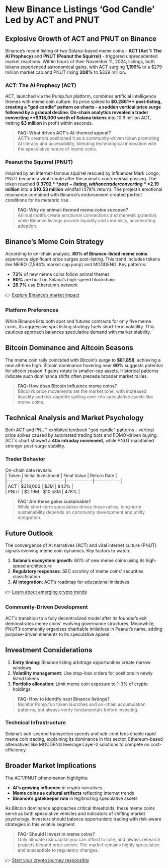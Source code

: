# New Binance Listings ‘God Candle’ Led by ACT and PNUT  

## Explosive Growth of ACT and PNUT on Binance  

Binance’s recent listing of two Solana-based meme coins - **ACT (Act 1: The AI Prophecy)** and **PNUT (Peanut the Squirrel)** - triggered unprecedented market reactions. Within hours of their November 11, 2024, listings, both tokens experienced astronomical gains, with ACT surging **1,199%** to a $279 million market cap and PNUT rising **208%** to $339 million.  

### ACT: The AI Prophecy (ACT)  

ACT, launched via the Pump.fun platform, combines artificial intelligence themes with meme coin culture. Its price spiked to **$0.2861** post-listing, creating a "god candle" pattern on charts - a sudden vertical price surge followed by a gradual decline. On-chain analytics revealed a trader converting **$318,000 worth of Solana tokens** into 10.9 million ACT, netting **$3 million** in profit within seconds.  

> **FAQ: What drives ACT’s AI-themed appeal?**  
> ACT’s creators positioned it as a community-driven token promoting AI literacy and accessibility, blending technological innovation with the speculative nature of meme coins.  

### Peanut the Squirrel (PNUT)  

Inspired by an internet-famous squirrel rescued by influencer Mark Longo, PNUT became a viral tribute after the animal’s controversial passing. The token reached **$0.3792** post-listing, with one trader converting **$2.19 million** into a **$10.53 million** windfall (478% return). The project’s emotional resonance combined with Binance’s endorsement created perfect conditions for its meteoric rise.  

> **FAQ: Why do animal-themed meme coins succeed?**  
> Animal motifs create emotional connections and memetic potential, while Binance listings provide liquidity and credibility, accelerating adoption.  

## Binance’s Meme Coin Strategy  

According to on-chain analysis, **80% of Binance-listed meme coins** experience significant price surges post-listing. This trend includes tokens like NEIRO (7,594% market cap jump) and MOODENG. Key patterns:  
- **73%** of new meme coins follow animal themes  
- **60%** are built on Solana’s high-speed blockchain  
- **26.7%** use Ethereum’s network  

👉 [Explore Binance’s market impact](https://bit.ly/okx-bonus)  

### Platform Preferences  

While Binance lists both spot and futures contracts for only five meme coins, its aggressive spot listing strategy fuels short-term volatility. This cautious approach balances speculative demand with market stability.  

## Bitcoin Dominance and Altcoin Seasons  

The meme coin rally coincided with Bitcoin’s surge to **$81,858**, achieving a new all-time high. Bitcoin dominance hovering near **60%** suggests potential for altcoin season if gains rotate to smaller-cap assets. Historical patterns indicate such dominance shifts often precede broader market rallies.  

> **FAQ: How does Bitcoin influence meme coins?**  
> Bitcoin’s price movements set the market tone, with increased liquidity and risk appetite spilling over into speculative assets like meme coins.  

## Technical Analysis and Market Psychology  

Both ACT and PNUT exhibited textbook "god candle" patterns - vertical price spikes caused by automated trading bots and FOMO-driven buying. ACT’s chart showed a **40x intraday movement**, while PNUT maintained stronger post-surge stability.  

### Trader Behavior  

On-chain data reveals:  
| Token | Initial Investment | Final Value | Return Rate |  
|-------|---------------------|-------------|-------------|  
| ACT   | $318,000            | $3M         | 843%        |  
| PNUT  | $2.19M              | $10.53M     | 478%        |  

> **FAQ: Are these gains sustainable?**  
> While short-term speculation drives these rallies, long-term sustainability depends on community development and utility integration.  

## Future Outlook  

The convergence of AI narratives (ACT) and viral internet culture (PNUT) signals evolving meme coin dynamics. Key factors to watch:  
1. **Solana’s ecosystem growth**: 60% of new meme coins using its high-speed architecture  
2. **Regulatory responses**: SEC scrutiny of meme coins’ securities classification  
3. **AI integration**: ACT’s roadmap for educational initiatives  

👉 [Learn about emerging crypto trends](https://bit.ly/okx-bonus)  

### Community-Driven Development  

ACT’s transition to a fully decentralized model after its founder’s exit demonstrates meme coins’ evolving governance structures. Meanwhile, PNUT’s community organizes charitable initiatives in Peanut’s name, adding purpose-driven elements to its speculative appeal.  

## Investment Considerations  

1. **Entry timing**: Binance listing arbitrage opportunities create narrow windows  
2. **Volatility management**: Use stop-loss orders for positions in newly listed tokens  
3. **Portfolio allocation**: Limit meme coin exposure to 1-3% of crypto holdings  

> **FAQ: How to identify next Binance listings?**  
> Monitor Pump.fun token launches and on-chain accumulation patterns, but always verify fundamentals before investing.  

### Technical Infrastructure  

Solana’s sub-second transaction speeds and sub-cent fees enable rapid meme coin trading, explaining its dominance in this sector. Ethereum-based alternatives like MOODENG leverage Layer-2 solutions to compete on cost-efficiency.  

## Broader Market Implications  

The ACT/PNUT phenomenon highlights:  
- **AI’s growing influence** in crypto narratives  
- **Meme coins as cultural artifacts** reflecting internet trends  
- **Binance’s gatekeeper role** in legitimizing speculative assets  

As Bitcoin dominance approaches critical thresholds, these meme coins serve as both speculative vehicles and indicators of shifting market psychology. Investors should balance opportunistic trading with risk-aware strategies in this volatile segment.  

> **FAQ: Should I invest in meme coins?**  
> Only allocate risk capital you can afford to lose, and always research projects beyond price action. The market remains highly speculative and susceptible to regulatory changes.  

👉 [Start your crypto journey responsibly](https://bit.ly/okx-bonus)
